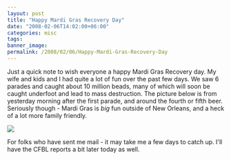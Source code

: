 ```yaml
---
layout: post
title: "Happy Mardi Gras Recovery Day"
date: "2008-02-06T14:02:00+06:00"
categories: misc 
tags: 
banner_image: 
permalink: /2008/02/06/Happy-Mardi-Gras-Recovery-Day
---
```


Just a quick note to wish everyone a happy Mardi Gras Recovery day. My wife and kids and I had quite a lot of fun over the past few days. We saw 6 parades and caught about 10 million beads, many of which will soon be caught underfoot and lead to mass destruction. The picture below is from yesterday morning after the first parade, and around the fourth or fifth beer. Seriously though - Mardi Gras is <i>big</i> fun outside of New Orleans, and a heck of a lot more family friendly.

<img src="https://static.raymondcamden.com/images/mg2008.jpg">

For folks who have sent me mail - it may take me a few days to catch up. I'll have the CFBL reports a bit later today as well.